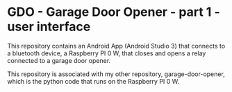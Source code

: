 # GDO - Garage Door Opener - part 1 - user interface

This repository contains an Android App (Android Studio 3) that connects to a bluetooth device, a Raspberry PI 0 W, that closes and opens a relay connected to a garage door opener.

This repository is associated with my other repository, garage-door-opener, which is the python code that runs on the Raspberry PI 0 W.

